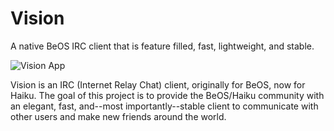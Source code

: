 # Vision
A native BeOS IRC client that is feature filled, fast, lightweight, and stable.

![Vision App](https://github.com/HaikuArchives/Vision/blob/master/vision.png?raw=true "Vision")

Vision is an IRC (Internet Relay Chat) client, originally for
BeOS, now for Haiku. The goal of this project is to provide the BeOS/Haiku
community with an elegant, fast, and--most importantly--stable client to
communicate with other users and make new friends around the world.
